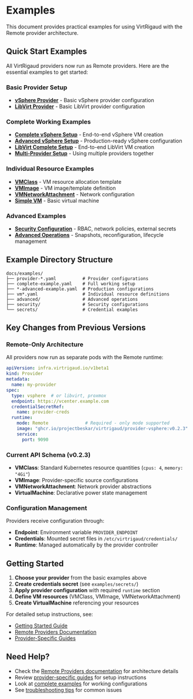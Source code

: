 # Examples

This document provides practical examples for using VirtRigaud with the Remote provider architecture.

## Quick Start Examples

All VirtRigaud providers now run as Remote providers. Here are the essential examples to get started:

### Basic Provider Setup

- **[vSphere Provider](examples/provider-vsphere.yaml)** - Basic vSphere provider configuration
- **[LibVirt Provider](examples/provider-libvirt.yaml)** - Basic LibVirt provider configuration

### Complete Working Examples

- **[Complete vSphere Setup](examples/complete-example.yaml)** - End-to-end vSphere VM creation
- **[Advanced vSphere Setup](examples/vsphere-advanced-example.yaml)** - Production-ready vSphere configuration
- **[LibVirt Complete Setup](examples/libvirt-complete-example.yaml)** - End-to-end LibVirt VM creation
- **[Multi-Provider Setup](examples/multi-provider-example.yaml)** - Using multiple providers together

### Individual Resource Examples

- **[VMClass](examples/vmclass-small.yaml)** - VM resource allocation template
- **[VMImage](examples/vmimage-ubuntu.yaml)** - VM image/template definition
- **[VMNetworkAttachment](examples/vmnetwork-app.yaml)** - Network configuration
- **[Simple VM](examples/vm-ubuntu-small.yaml)** - Basic virtual machine

### Advanced Examples

- **[Security Configuration](examples/security/)** - RBAC, network policies, external secrets
- **[Advanced Operations](examples/advanced/)** - Snapshots, reconfiguration, lifecycle management

## Example Directory Structure

```
docs/examples/
├── provider-*.yaml          # Provider configurations
├── complete-example.yaml    # Full working setup
├── *-advanced-example.yaml  # Production configurations
├── vm*.yaml                 # Individual resource definitions
├── advanced/                # Advanced operations
├── security/                # Security configurations
└── secrets/                 # Credential examples
```

## Key Changes from Previous Versions

### Remote-Only Architecture

All providers now run as separate pods with the Remote runtime:

```yaml
apiVersion: infra.virtrigaud.io/v1beta1
kind: Provider
metadata:
  name: my-provider
spec:
  type: vsphere  # or libvirt, proxmox
  endpoint: https://vcenter.example.com
  credentialSecretRef:
    name: provider-creds
  runtime:
    mode: Remote              # Required - only mode supported
    image: "ghcr.io/projectbeskar/virtrigaud/provider-vsphere:v0.2.3"
    service:
      port: 9090
```

### Current API Schema (v0.2.3)

- **VMClass**: Standard Kubernetes resource quantities (`cpus: 4`, `memory: "4Gi"`)
- **VMImage**: Provider-specific source configurations
- **VMNetworkAttachment**: Network provider abstractions
- **VirtualMachine**: Declarative power state management

### Configuration Management

Providers receive configuration through:
- **Endpoint**: Environment variable `PROVIDER_ENDPOINT`
- **Credentials**: Mounted secret files in `/etc/virtrigaud/credentials/`
- **Runtime**: Managed automatically by the provider controller

## Getting Started

1. **Choose your provider** from the basic examples above
2. **Create credentials secret** (see `examples/secrets/`)
3. **Apply provider configuration** with required `runtime` section
4. **Define VM resources** (VMClass, VMImage, VMNetworkAttachment)
5. **Create VirtualMachine** referencing your resources

For detailed setup instructions, see:
- [Getting Started Guide](getting-started/quickstart.md)
- [Remote Providers Documentation](REMOTE_PROVIDERS.md)
- [Provider-Specific Guides](providers/)

## Need Help?

- Check the [Remote Providers documentation](REMOTE_PROVIDERS.md) for architecture details
- Review [provider-specific guides](providers/) for setup instructions
- Look at [complete examples](examples/) for working configurations
- See [troubleshooting tips](getting-started/quickstart.md#troubleshooting) for common issues
